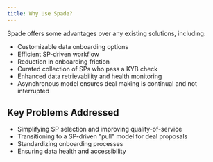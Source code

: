 ```yaml
---
title: Why Use Spade?
---
```


Spade offers some advantages over any existing solutions, including:

- Customizable data onboarding options
- Efficient SP-driven workflow
- Reduction in onboarding friction
- Curated collection of SPs who pass a KYB check
- Enhanced data retrievability and health monitoring
- Asynchronous model ensures deal making is continual and not interrupted

## Key Problems Addressed

- Simplifying SP selection and improving quality-of-service
- Transitioning to a SP-driven "pull" model for deal proposals
- Standardizing onboarding processes
- Ensuring data health and accessibility

